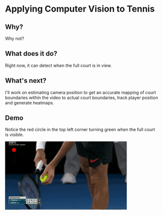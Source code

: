 # Applying Computer Vision to Tennis

## Why?

Why not?

## What does it do?

Right now, it can detect when the full court is in view.

## What's next?

I'll work on estimating camera position to get an accurate
mapping of court boundaries within the video to actual court
boundaries, track player position and generate heatmaps.

## Demo

Notice the red circle in the top left corner turning green when
the full court is visible.

![](demo.gif)
